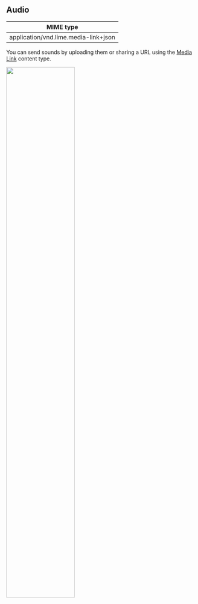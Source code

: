 ## Audio


| MIME type                            |
|--------------------------------------|
| application/vnd.lime.media-link+json |

You can send sounds by uploading them or sharing a URL using the [Media Link](http://boyce.local:4567/#media-link) content type.

<img src="https://scontent.fplu11-1.fna.fbcdn.net/v/t39.2365-6/13503473_1584526905179825_88080075_n.png?oh=98422badcde942e0afcfdb1aa4e63bf9&oe=5A61D0D3" width="60%" ></img>


